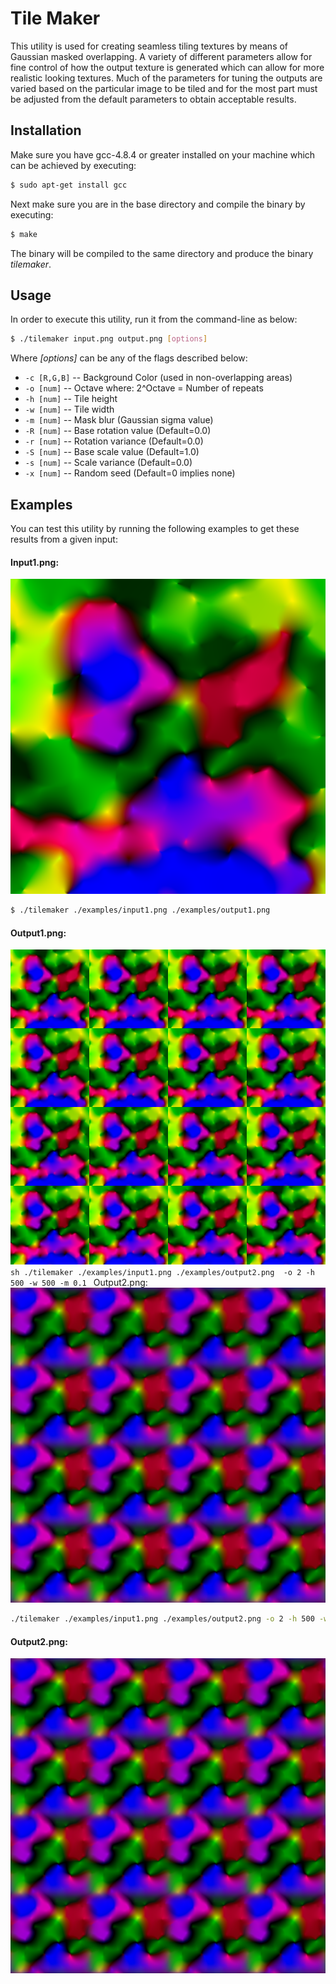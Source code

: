 # Tile Maker
This utility is used for creating seamless tiling textures by means of Gaussian masked overlapping.  A variety of different parameters allow for fine control of how the output texture is generated which can allow for more realistic looking textures.  Much of the parameters for tuning the outputs are varied based on the particular image to be tiled and for the most part must be adjusted from the default parameters to obtain acceptable results.

## Installation
Make sure you have gcc-4.8.4 or greater installed on your machine which can be achieved by executing:
```sh
$ sudo apt-get install gcc
```

Next make sure you are in the base directory and compile the binary by executing:
```sh
$ make
```

The binary will be compiled to the same directory and produce the binary _tilemaker_.

## Usage
In order to execute this utility, run it from the command-line as below:

```sh
$ ./tilemaker input.png output.png [options]
```

Where *[options]* can be any of the flags described below:
- `-c [R,G,B]` -- Background Color (used in non-overlapping areas)
- `-o [num]` -- Octave where: 2^Octave = Number of repeats
- `-h [num]` -- Tile height
- `-w [num]` -- Tile width
- `-m [num]` -- Mask blur (Gaussian sigma value)
- `-R [num]` -- Base rotation value (Default=0.0)
- `-r [num]` -- Rotation variance (Default=0.0)
- `-S [num]` -- Base scale value (Default=1.0)
- `-s [num]` -- Scale variance (Default=0.0)
- `-x [num]` -- Random seed (Default=0 implies none)


## Examples
You can test this utility by running the following examples to get these results from a given input:

#### Input1.png:
![input1](examples/input1.png)

```sh
$ ./tilemaker ./examples/input1.png ./examples/output1.png
```

#### Output1.png:
![output1](examples/output1.png) ```sh ./tilemaker ./examples/input1.png ./examples/output2.png 
-o 2 -h 500 -w 500 -m 0.1 ``` Output2.png:
![output2](examples/output2.png)

```sh
./tilemaker ./examples/input1.png ./examples/output2.png -o 2 -h 500 -w 500 -m 0.1
```

#### Output2.png:
![output2](examples/output2.png)
